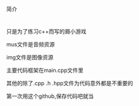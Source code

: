 简介
#
只是为了练习c++而写的屑小游戏

mus文件是音频资源

img文件是图像资源

主要代码框架在main.cpp文件里

其他的除了.cpp .h .hpp文件为代码意外都是不重要的

第一次用这个github,保存代码吧就当
